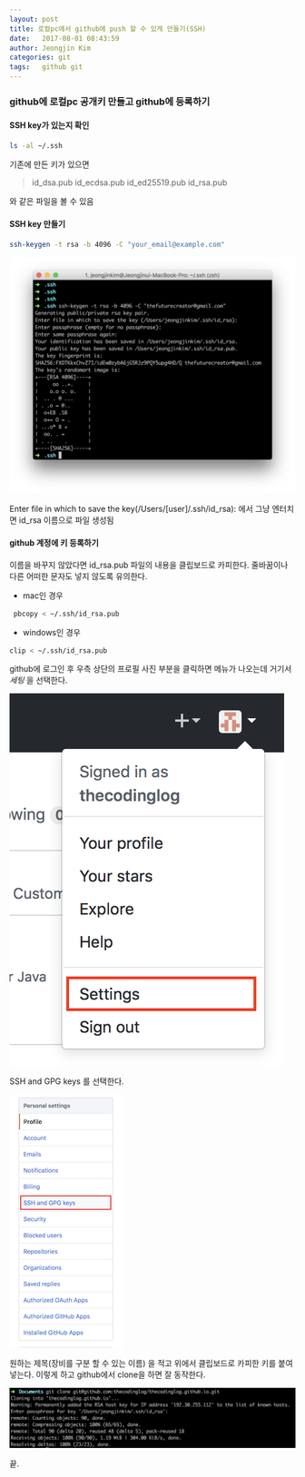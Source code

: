 ```yaml
---
layout: post
title: 로컬pc에서 github에 push 할 수 있게 만들기(SSH)
date:   2017-08-01 08:43:59
author: Jeongjin Kim
categories: git
tags:	github git
---
```

### github에 로컬pc 공개키 만들고 github에 등록하기
#### SSH key가 있는지 확인
```sh
ls -al ~/.ssh
```
기존에 만든 키가 있으면
> id_dsa.pub
id_ecdsa.pub
id_ed25519.pub
id_rsa.pub

와 같은 파일을 볼 수 있음

#### SSH key 만들기
```bash
ssh-keygen -t rsa -b 4096 -C "your_email@example.com"
```

![image](/assets/make-ssh-key.png)

Enter file in which to save the key(/Users/[user]/.ssh/id_rsa):
에서 그냥 엔터치면 id_rsa 이름으로 파일 생성됨

#### github 계정에 키 등록하기
이름을 바꾸지 않았다면 id_rsa.pub 파일의 내용을 클립보드로 카피한다.
줄바꿈이나 다른 어떠한 문자도 넣지 않도록 유의한다.

- mac인 경우

```sh
 pbcopy < ~/.ssh/id_rsa.pub
```

- windows인 경우

```sh
clip < ~/.ssh/id_rsa.pub
```

github에 로그인 후 우측 상단의 프로필 사진 부분을 클릭하면 메뉴가 나오는데 거기서 *세팅* 을 선택한다.

![image](/assets/settings.png)

SSH and GPG keys 를 선택한다.

![image](/assets/menu-ssh.png)

원하는 제목(장비를 구분 할 수 있는 이름) 을 적고 위에서 클립보드로 카피한 키를 붙여 넣는다.
이렇게 하고 github에서 clone을 하면 잘 동작한다.

![image](/assets/clone.png)

끝.
